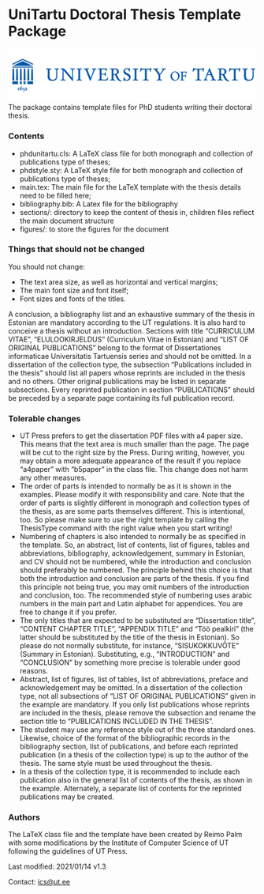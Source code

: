 # UniTartu Doctoral Thesis Template Package

[![University of Tartu](figures/tartu_ylikool_logo-e1589353961210.png)](https://ut.ee)
The package contains template files for PhD students writing their doctoral thesis.
	
### Contents

- phdunitartu.cls: A LaTeX class file for both monograph and collection of publications type of theses;
- phdstyle.sty: A LaTeX style file for both monograph and collection of publications type of theses;
- main.tex: The main file for the LaTeX template with the thesis details need to be filled here;
- bibliography.bib: A Latex file for the bibliography 
- sections/: directory to keep the content of thesis in, children files reflect the main document structure 
- figures/: to store the figures for the document

### Things that should not be changed

You should not change:

- The text area size, as well as horizontal and vertical margins;
- The main font size and font itself;
- Font sizes and fonts of the titles.

A conclusion, a bibliography list and an exhaustive summary of the thesis in Estonian are mandatory according to the UT regulations. It is also hard to conceive a thesis without an introduction. Sections with title “CURRICULUM VITAE”, “ELULOOKIRJELDUS” (Curriculum Vitae in Estonian) and “LIST OF ORIGINAL PUBLICATIONS” belong to the format of Dissertationes informaticae Universitatis Tartuensis series and should not be omitted. In a dissertation of the collection type, the subsection “Publications included in the thesis” should list all papers whose reprints are included in the thesis and no others. Other original publications may be listed in separate subsections. Every reprinted publication in section “PUBLICATIONS” should be preceded by a separate page containing its full publication record.

### Tolerable changes

- UT Press prefers to get the dissertation PDF files with a4 paper size. This means that the text area is much smaller than the page. The page will be cut to the right size by the Press. During writing, however, you may obtain a more adequate appearance of the result if you replace “a4paper” with “b5paper” in the class file. This change does not harm any other measures.
- The order of parts is intended to normally be as it is shown in the examples. Please modify it with responsibility and care. Note that the order of parts is slightly different in monograph and collection types of the thesis, as are some parts themselves different. This is intentional, too. So please make sure to use the right template by calling the ThesisType command with the right value when you start writing!
- Numbering of chapters is also intended to normally be as specified in the template. So, an abstract, list of contents, list of figures, tables and abbreviations, bibliography, acknowledgement, summary in Estonian, and CV should not be numbered, while the introduction and conclusion should preferably be numbered. The principle behind this choice is that both the introduction and conclusion are parts of the thesis. If you find this principle not being true, you may omit numbers of the introduction and conclusion, too. The recommended style of numbering uses arabic numbers in the main part and Latin alphabet for appendices. You are free to change it if you prefer.
- The only titles that are expected to be substituted are “Dissertation title”, “CONTENT CHAPTER TITLE”, “APPENDIX TITLE” and “Töö pealkiri” (the latter should be substituted by the title of the thesis in Estonian). So please do not normally substitute, for instance, “SISUKOKKUVÕTE” (Summary in Estonian). Substituting, e.g., “INTRODUCTION” and “CONCLUSION” by something more precise is tolerable under good reasons.
- Abstract, list of figures, list of tables, list of abbreviations, preface and acknowledgement may be omitted. In a dissertation of the collection type, not all subsections of “LIST OF ORIGINAL PUBLICATIONS” given in the example are mandatory. If you only list publications whose reprints are included in the thesis, please remove the subsection and rename the section title to “PUBLICATIONS INCLUDED IN THE THESIS”.
- The student may use any reference style out of the three standard ones. Likewise, choice of the format of the bibliographic records in the bibliography section, list of publications, and before each reprinted publication (in a thesis of the collection type) is up to the author of the thesis. The same style must be used throughout the thesis.
- In a thesis of the collection type, it is recommended to include each publication also in the general list of contents of the thesis, as shown in the example. Alternately, a separate list of contents for the reprinted publications may be created.


### Authors
The LaTeX class file and the template have been created by Reimo Palm with some modifications by the Institute of Computer Science of UT following the guidelines of UT Press. 

Last modified: 2021/01/14 v1.3 

Contact: ics@ut.ee

